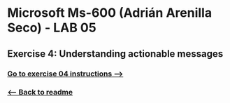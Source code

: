 # Microsoft Ms-600 (Adrián Arenilla Seco) - LAB 05


## Exercise 4: Understanding actionable messages
### [Go to exercise 04 instructions -->](05-Exercise-4-Understanding-actionable-messages.md)


### [<-- Back to readme](../../../../)